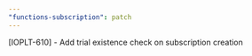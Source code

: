 ```yaml
---
"functions-subscription": patch
---
```


[IOPLT-610] - Add trial existence check on subscription creation
